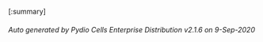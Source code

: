 






[:summary]

###### Auto generated by Pydio Cells Enterprise Distribution v2.1.6 on 9-Sep-2020

